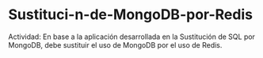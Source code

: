 # Sustituci-n-de-MongoDB-por-Redis
Actividad: En base a la aplicación desarrollada en la Sustitución de SQL por MongoDB, debe sustituir el uso de MongoDB por el uso de Redis.
